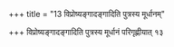 +++
title = "13 विप्रोष्यङ्गादङ्गादिति पुत्रस्य मूर्धानम्"

+++
विप्रोष्यङ्गादङ्गादिति पुत्रस्य मूर्धानं परिगृह्णीयात् १३